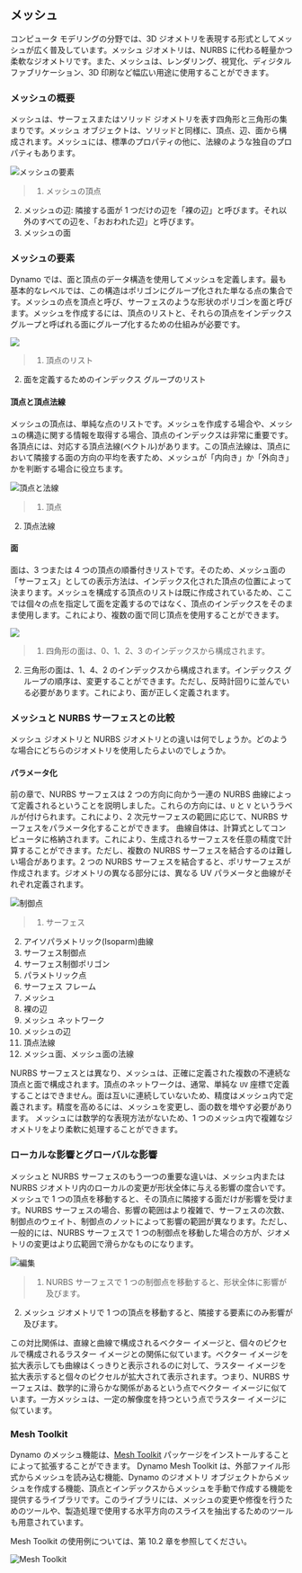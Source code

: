 

## メッシュ

コンピュータ モデリングの分野では、3D ジオメトリを表現する形式としてメッシュが広く普及しています。メッシュ ジオメトリは、NURBS に代わる軽量かつ柔軟なジオメトリです。また、メッシュは、レンダリング、視覚化、ディジタル ファブリケーション、3D 印刷など幅広い用途に使用することができます。

### メッシュの概要

メッシュは、サーフェスまたはソリッド ジオメトリを表す四角形と三角形の集まりです。メッシュ オブジェクトは、ソリッドと同様に、頂点、辺、面から構成されます。メッシュには、標準のプロパティの他に、法線のような独自のプロパティもあります。

![メッシュの要素](images/5-7/MeshElements2.jpg)

> 1. メッシュの頂点
2. メッシュの辺: 隣接する面が 1 つだけの辺を「裸の辺」と呼びます。それ以外のすべての辺を、「おおわれた辺」と呼びます。
3. メッシュの面

### メッシュの要素

Dynamo では、面と頂点のデータ構造を使用してメッシュを定義します。最も基本的なレベルでは、この構造はポリゴンにグループ化された単なる点の集合です。メッシュの点を頂点と呼び、サーフェスのような形状のポリゴンを面と呼びます。メッシュを作成するには、頂点のリストと、それらの頂点をインデックス グループと呼ばれる面にグループ化するための仕組みが必要です。

![](images/5-7/meshFacesVertices.jpg)

> 1. 頂点のリスト
2. 面を定義するためのインデックス グループのリスト

#### 頂点と頂点法線

メッシュの頂点は、単純な点のリストです。メッシュを作成する場合や、メッシュの構造に関する情報を取得する場合、頂点のインデックスは非常に重要です。各頂点には、対応する頂点法線(ベクトル)があります。この頂点法線は、頂点において隣接する面の方向の平均を表すため、メッシュが「内向き」か「外向き」かを判断する場合に役立ちます。

![頂点と法線](images/5-7/vertexNormals.jpg)

> 1. 頂点
2. 頂点法線

#### 面

面は、3 つまたは 4 つの頂点の順番付きリストです。そのため、メッシュ面の「サーフェス」としての表示方法は、インデックス化された頂点の位置によって決まります。メッシュを構成する頂点のリストは既に作成されているため、ここでは個々の点を指定して面を定義するのではなく、頂点のインデックスをそのまま使用します。これにより、複数の面で同じ頂点を使用することができます。

![](images/5-7/meshFaces.jpg)

> 1. 四角形の面は、0、1、2、3 のインデックスから構成されます。
2. 三角形の面は、1、4、2 のインデックスから構成されます。インデックス グループの順序は、変更することができます。ただし、反時計回りに並んでいる必要があります。これにより、面が正しく定義されます。

### メッシュと NURBS サーフェスとの比較

メッシュ ジオメトリと NURBS ジオメトリとの違いは何でしょうか。どのような場合にどちらのジオメトリを使用したらよいのでしょうか。

#### パラメータ化

前の章で、NURBS サーフェスは 2 つの方向に向かう一連の NURBS 曲線によって定義されるということを説明しました。これらの方向には、```U``` と ```V``` というラベルが付けられます。これにより、2 次元サーフェスの範囲に応じて、NURBS サーフェスをパラメータ化することができます。 曲線自体は、計算式としてコンピュータに格納されます。これにより、生成されるサーフェスを任意の精度で計算することができます。ただし、複数の NURBS サーフェスを結合するのは難しい場合があります。2 つの NURBS サーフェスを結合すると、ポリサーフェスが作成されます。ジオメトリの異なる部分には、異なる UV パラメータと曲線がそれぞれ定義されます。

![制御点](images/5-7/NURBSvsMESH-01.jpg)

> 1. サーフェス
2. アイソパラメトリック(Isoparm)曲線
3. サーフェス制御点
4. サーフェス制御ポリゴン
5. パラメトリック点
6. サーフェス フレーム
7. メッシュ
8. 裸の辺
9. メッシュ ネットワーク
10. メッシュの辺
11. 頂点法線
12. メッシュ面、メッシュ面の法線

NURBS サーフェスとは異なり、メッシュは、正確に定義された複数の不連続な頂点と面で構成されます。頂点のネットワークは、通常、単純な ```UV``` 座標で定義することはできません。面は互いに連続していないため、精度はメッシュ内で定義されます。精度を高めるには、メッシュを変更し、面の数を増やす必要があります。 メッシュには数学的な表現方法がないため、1 つのメッシュ内で複雑なジオメトリをより柔軟に処理することができます。

### ローカルな影響とグローバルな影響

メッシュと NURBS サーフェスのもう一つの重要な違いは、メッシュ内または NURBS ジオメトリ内のローカルの変更が形状全体に与える影響の度合いです。メッシュで 1 つの頂点を移動すると、その頂点に隣接する面だけが影響を受けます。NURBS サーフェスの場合、影響の範囲はより複雑で、サーフェスの次数、制御点のウェイト、制御点のノットによって影響の範囲が異なります。ただし、一般的には、NURBS サーフェスで 1 つの制御点を移動した場合の方が、ジオメトリの変更はより広範囲で滑らかなものになります。

![編集](images/5-7/NURBSvsMESH-02.jpg)

> 1. NURBS サーフェスで 1 つの制御点を移動すると、形状全体に影響が及びます。
2. メッシュ ジオメトリで 1 つの頂点を移動すると、隣接する要素にのみ影響が及びます。

この対比関係は、直線と曲線で構成されるベクター イメージと、個々のピクセルで構成されるラスター イメージとの関係に似ています。ベクター イメージを拡大表示しても曲線はくっきりと表示されるのに対して、ラスター イメージを拡大表示すると個々のピクセルが拡大されて表示されます。つまり、NURBS サーフェスは、数学的に滑らかな関係があるという点でベクター イメージに似ています。一方メッシュは、一定の解像度を持つという点でラスター イメージに似ています。

### Mesh Toolkit

Dynamo のメッシュ機能は、[Mesh Toolkit](https://github.com/DynamoDS/Dynamo/wiki/Dynamo-Mesh-Toolkit) パッケージをインストールすることによって拡張することができます。 Dynamo Mesh Toolkit は、外部ファイル形式からメッシュを読み込む機能、Dynamo のジオメトリ オブジェクトからメッシュを作成する機能、頂点とインデックスからメッシュを手動で作成する機能を提供するライブラリです。このライブラリには、メッシュの変更や修復を行うためのツールや、製造処理で使用する水平方向のスライスを抽出するためのツールも用意されています。

Mesh Toolkit の使用例については、第 10.2 章を参照してください。

![Mesh Toolkit ](images/5-7/MeshToolKit.jpg)


